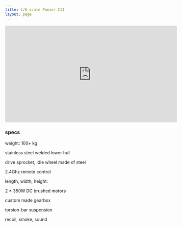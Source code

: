 ```yaml
---
title: 1/6 scale Panzer III
layout: page
---
```




<iframe width="560" height="315" src="https://www.youtube.com/embed/pvhhcqNRihw" frameborder="0" allow="accelerometer; autoplay; clipboard-write; encrypted-media; gyroscope; picture-in-picture" allowfullscreen></iframe>


### specs

weight: 100+ kg

stainless steel welded lower hull

drive sprocket, idle wheel made of steel

2.4Ghz remote control

length, width, height: 


2 * 350W DC brushed motors



custom made gearbox

torsion-bar suspension

recoil, smoke, sound
